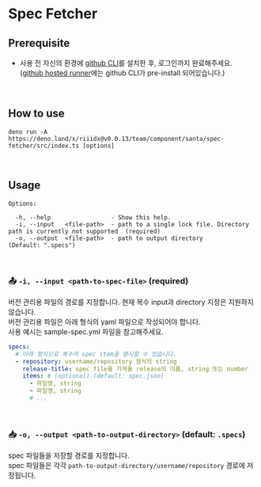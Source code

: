 # Spec Fetcher

## Prerequisite

- 사용 전 자신의 환경에 [github CLI](https://cli.github.com/)를 설치한 후,
  로그인까지 완료해주세요.
  \
  ([github hosted runner](https://docs.github.com/en/actions/using-workflows/using-github-cli-in-workflows)에는
  github CLI가 pre-install 되어있습니다.)

<br />

## How to use

```shell
deno run -A https://deno.land/x/riiidx@v0.0.13/team/component/santa/spec-fetcher/src/index.ts [options]
```

<br />

## Usage

```shell
Options:

  -h, --help                 - Show this help.                                                                           
  -i, --input   <file-path>  - path to a single lock file. Directory path is currently not supported  (required)         
  -o, --output  <file-path>  - path to output directory                                               (Default: ".specs")
```

<br />

### 📤 `-i, --input <path-to-spec-file>` (required)

버전 관리용 파일의 경로를 지정합니다. 현재 복수 input과 directory 지정은
지원하지 않습니다.\
버전 관리용 파일은 아래 형식의 yaml 파일으로 작성되어야 합니다.\
사용 예시는 sample-spec.yml 파일을 참고해주세요.

```yaml
specs:
  # 아래 형식으로 복수의 spec item을 명시할 수 있습니다.
  - repository: username/repository 형식의 string
    release-title: spec file을 가져올 release의 이름, string 또는 number
    items: # (optional) (default: spec.json)
      - 파일명, string
      - 파일명, string
      # ...
```

<br />

### 📥 `-o, --output <path-to-output-directory>` (default: `.specs`)

spec 파일들을 저장할 경로를 지정합니다.\
spec 파일들은 각각 `path-to-output-directory/username/repository` 경로에
저장됩니다.
